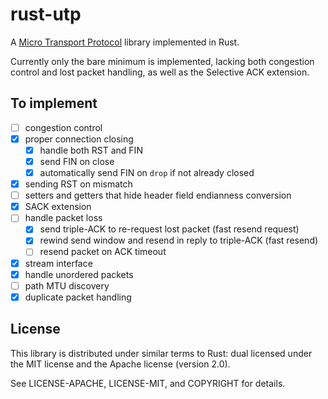 # rust-utp

A [Micro Transport Protocol](http://www.bittorrent.org/beps/bep_0029.html) library implemented in Rust.

Currently only the bare minimum is implemented, lacking both congestion control
and lost packet handling, as well as the Selective ACK extension.

## To implement

- [ ] congestion control
- [x] proper connection closing
    - [x] handle both RST and FIN
    - [x] send FIN on close
    - [x] automatically send FIN on `drop` if not already closed
- [x] sending RST on mismatch
- [ ] setters and getters that hide header field endianness conversion
- [x] SACK extension
- [ ] handle packet loss
    - [x] send triple-ACK to re-request lost packet (fast resend request)
    - [x] rewind send window and resend in reply to triple-ACK (fast resend)
    - [ ] resend packet on ACK timeout
- [x] stream interface
- [x] handle unordered packets
- [ ] path MTU discovery
- [x] duplicate packet handling

## License

This library is distributed under similar terms to Rust: dual licensed under the MIT license and the Apache license (version 2.0).

See LICENSE-APACHE, LICENSE-MIT, and COPYRIGHT for details.
